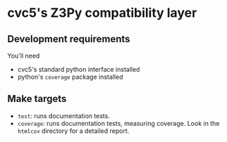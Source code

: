 # cvc5's Z3Py compatibility layer

## Development requirements

You'll need
* cvc5's standard python interface installed
* python's `coverage` package installed

## Make targets

* `test`: runs documentation tests.
* `coverage`: runs documentation tests, measuring coverage. Look in the
  `htmlcov` directory for a detailed report.

